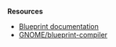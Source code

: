 **Resources**

-   [Blueprint documentation](https://gnome.pages.gitlab.gnome.org/blueprint-compiler/)
-   [GNOME/blueprint-compiler](https://gitlab.gnome.org/GNOME/blueprint-compiler)
